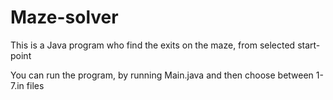 # Maze-solver
This is a Java program who find the exits on the maze, from selected start-point 

You can run the program, by running Main.java and then choose between 1-7.in files
